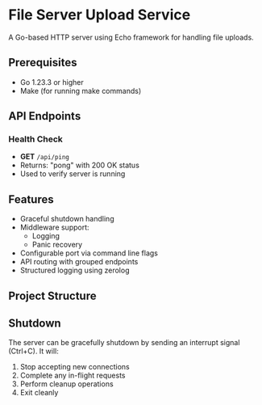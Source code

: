 # File Server Upload Service

A Go-based HTTP server using Echo framework for handling file uploads.

## Prerequisites

- Go 1.23.3 or higher
- Make (for running make commands)

## API Endpoints

### Health Check
- **GET** `/api/ping`
- Returns: "pong" with 200 OK status
- Used to verify server is running

## Features

- Graceful shutdown handling
- Middleware support:
  - Logging
  - Panic recovery
- Configurable port via command line flags
- API routing with grouped endpoints
- Structured logging using zerolog

## Project Structure

## Shutdown

The server can be gracefully shutdown by sending an interrupt signal (Ctrl+C). It will:
1. Stop accepting new connections
2. Complete any in-flight requests
3. Perform cleanup operations
4. Exit cleanly